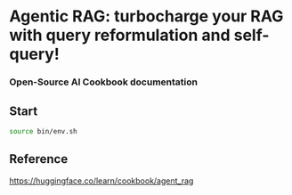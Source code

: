 # Agentic RAG: turbocharge your RAG with query reformulation and self-query!
###  Open-Source AI Cookbook documentation

## Start

```bash
source bin/env.sh
```

## Reference
https://huggingface.co/learn/cookbook/agent_rag

